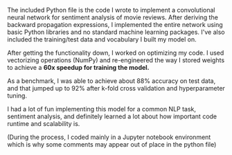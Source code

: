 The included Python file is the code I wrote to implement a convolutional neural network for sentiment analysis of movie reviews. After deriving the backward propagation expressions, I implemented the entire network using basic Python libraries and no standard machine learning packages. I've also included the training/test data and vocabulary I built my model on.

After getting the functionality down, I worked on optimizing my code. I used vectorizing operations (NumPy) and re-engineered the way I stored weights to achieve a **60x speedup for training the model.**

As a benchmark, I was able to achieve about 88% accuracy on test data, and that jumped up to 92% after k-fold cross validation and hyperparameter tuning.

I had a lot of fun implementing this model for a common NLP task, sentiment analysis, and definitely learned a lot about how important code runtime and scalability is.

(During the process, I coded mainly in a Jupyter notebook environment which is why some comments may appear out of place in the python file)
